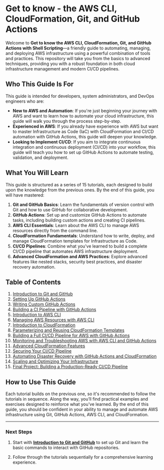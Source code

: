 # Get to know - the AWS CLI, CloudFormation, Git, and GitHub Actions

Welcome to **Get to know the AWS CLI, CloudFormation, Git, and GitHub Actions with Shell Scripting**—a friendly guide to automating, managing, and deploying AWS infrastructure using a powerful combination of tools and practices. This repository will take you from the basics to advanced techniques, providing you with a robust foundation in both cloud infrastructure management and modern CI/CD pipelines.

## Who This Guide Is For

This guide is intended for developers, system administrators, and DevOps engineers who are:

- **New to AWS and Automation**: If you're just beginning your journey with AWS and want to learn how to automate your cloud infrastructure, this guide will walk you through the process step-by-step.
- **Experienced in AWS**: If you already have experience with AWS but want to master Infrastructure as Code (IaC) with CloudFormation and CI/CD automation with GitHub Actions, this guide will deepen your knowledge.
- **Looking to Implement CI/CD**: If you aim to integrate continuous integration and continuous deployment (CI/CD) into your workflow, this guide will teach you how to set up GitHub Actions to automate testing, validation, and deployment.

## What You Will Learn

This guide is structured as a series of 15 tutorials, each designed to build upon the knowledge from the previous ones. By the end of this guide, you will have mastered:

1. **Git and GitHub Basics**: Learn the fundamentals of version control with Git and how to use GitHub for collaborative development.
2. **GitHub Actions**: Set up and customize GitHub Actions to automate tasks, including building custom actions and creating CI pipelines.
3. **AWS CLI Essentials**: Learn about the AWS CLI to manage AWS resources directly from the command line.
4. **CloudFormation Fundamentals**: Understand how to write, deploy, and manage CloudFormation templates for Infrastructure as Code.
5. **CI/CD Pipelines**: Combine what you've learned to build a complete CI/CD pipeline that automates AWS infrastructure deployment.
6. **Advanced CloudFormation and AWS Practices**: Explore advanced features like nested stacks, security best practices, and disaster recovery automation.

## Table of Contents

1. [Introduction to Git and GitHub](aws-cli-cloudformation-github-actions/tutorials/01-introduction-to-git-and-github.md)
2. [Setting Up GitHub Actions](aws-cli-cloudformation-github-actions/tutorials/02-setting-up-github-actions.md)
3. [Writing Custom GitHub Actions](aws-cli-cloudformation-github-actions/tutorials/03-writing-custom-github-actions.md)
4. [Building a CI Pipeline with GitHub Actions](aws-cli-cloudformation-github-actions/tutorials/04-building-a-ci-pipeline-with-github-actions.md)
5. [Introduction to AWS CLI](aws-cli-cloudformation-github-actions/tutorials/05-introduction-to-aws-cli.md)
6. [Managing AWS Resources with AWS CLI](aws-cli-cloudformation-github-actions/tutorials/06-managing-aws-resources-with-aws-cli.md)
7. [Introduction to CloudFormation](aws-cli-cloudformation-github-actions/tutorials/07-introduction-to-cloudformation.md)
8. [Parameterizing and Reusing CloudFormation Templates](aws-cli-cloudformation-github-actions/tutorials/08-parameterizing-and-reusing-cloudformation-templates.md)
9. [Building a Full CI/CD Pipeline for AWS with GitHub Actions](aws-cli-cloudformation-github-actions/tutorials/09-building-a-full-ci-cd-pipeline-for-aws-with-github-actions.md)
10. [Monitoring and Troubleshooting AWS with AWS CLI and GitHub Actions](aws-cli-cloudformation-github-actions/tutorials/10-monitoring-and-troubleshooting-aws-with-aws-cli-and-github-actions.md)
11. [Advanced CloudFormation Features](aws-cli-cloudformation-github-actions/tutorials/11-advanced-cloudformation-features.md)
12. [Securing Your CI/CD Pipeline](aws-cli-cloudformation-github-actions/tutorials/12-securing-your-ci-cd-pipeline.md)
13. [Automating Disaster Recovery with GitHub Actions and CloudFormation](aws-cli-cloudformation-github-actions/tutorials/13-automating-disaster-recovery-with-github-actions-and-cloudformation.md)
14. [Scaling and Optimizing Your Infrastructure](aws-cli-cloudformation-github-actions/tutorials/14-scaling-and-optimizing-your-infrastructure.md)
15. [Final Project: Building a Production-Ready CI/CD Pipeline](aws-cli-cloudformation-github-actions/tutorials/15-final-project-building-a-production-ready-ci-cd-pipeline.md)

## How to Use This Guide

Each tutorial builds on the previous one, so it's recommended to follow the tutorials in sequence. Along the way, you’ll find practical examples and exercises designed to reinforce what you’ve learned. By the end of this guide, you should be confident in your ability to manage and automate AWS infrastructure using Git, GitHub Actions, AWS CLI, and CloudFormation.

---

### Next Steps

1. Start with **[Introduction to Git and GitHub](aws-cli-cloudformation-github-actions/tutorials/01-introduction-to-git-and-github.md)** to set up Git and learn the basic commands to interact with GitHub repositories.

2. Follow through the tutorials sequentially for a comprehensive learning experience.
